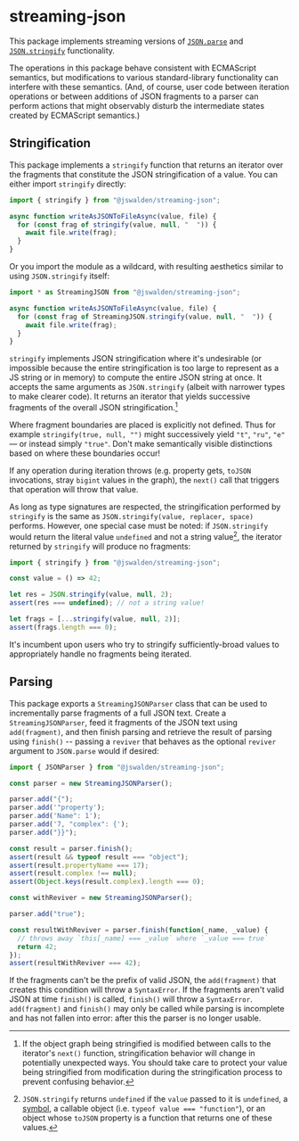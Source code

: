 # streaming-json

This package implements streaming versions of
[`JSON.parse`](https://developer.mozilla.org/en-US/docs/Web/JavaScript/Reference/Global_Objects/JSON/parse)
and
[`JSON.stringify`](https://developer.mozilla.org/en-US/docs/Web/JavaScript/Reference/Global_Objects/JSON/stringify)
functionality.

The operations in this package behave consistent with ECMAScript semantics, but
modifications to various standard-library functionality can interfere with these
semantics.  (And, of course, user code between iteration operations or between
additions of JSON fragments to a parser can perform actions that might
observably disturb the intermediate states created by ECMAScript semantics.)

## Stringification

This package implements a `stringify` function that returns an iterator over the
fragments that constitute the JSON stringification of a value.  You can either
import `stringify` directly:

```js
import { stringify } from "@jswalden/streaming-json";

async function writeAsJSONToFileAsync(value, file) {
  for (const frag of stringify(value, null, "  ")) {
    await file.write(frag);
  }
}
```

Or you import the module as a wildcard, with resulting aesthetics similar to
using `JSON.stringify` itself:

```js
import * as StreamingJSON from "@jswalden/streaming-json";

async function writeAsJSONToFileAsync(value, file) {
  for (const frag of StreamingJSON.stringify(value, null, "  ")) {
    await file.write(frag);
  }
}
```

`stringify` implements JSON stringification where it's undesirable (or
impossible because the entire stringification is too large to represent as a JS
string or in memory) to compute the entire JSON string at once.  It accepts the
same arguments as `JSON.stringify` (albeit with narrower types to make clearer
code).  It returns an iterator that yields successive fragments of the overall
JSON stringification.[^between-emits]

[^between-emits]: If the object graph being stringified is modified between
calls to the iterator's `next()` function, stringification behavior will change
in potentially unexpected ways.  You should take care to protect your value
being stringified from modification during the stringification process to
prevent confusing behavior.

Where fragment boundaries are placed is explicitly not defined.  Thus for
example `stringify(true, null, "")` might successively yield `"t"`, `"ru"`,
`"e"` &mdash; or instead simply `"true"`.  Don't make semantically visible
distinctions based on where these boundaries occur!

If any operation during iteration throws (e.g. property gets, `toJSON`
invocations, stray `bigint` values in the graph), the `next()` call that
triggers that operation will throw that value.

As long as type signatures are respected, the stringification performed by
`stringify` is the same as `JSON.stringify(value, replacer, space)` performs.
However, one special case must be noted: if `JSON.stringify` would return the
literal value `undefined` and not a string value[^stringify-not-string], the
iterator returned by `stringify` will produce no fragments:

```js
import { stringify } from "@jswalden/streaming-json";

const value = () => 42;

let res = JSON.stringify(value, null, 2);
assert(res === undefined); // not a string value!

let frags = [...stringify(value, null, 2)];
assert(frags.length === 0);
```

It's incumbent upon users who try to stringify sufficiently-broad values to
appropriately handle no fragments being iterated.

[^stringify-not-string]: `JSON.stringify` returns `undefined` if the `value`
passed to it is `undefined`, a
[symbol](https://developer.mozilla.org/en-US/docs/Web/JavaScript/Reference/Global_Objects/Symbol),
a callable object (i.e. `typeof value === "function"`), or an object whose
`toJSON` property is a function that returns one of these values.

## Parsing

This package exports a `StreamingJSONParser` class that can be used to
incrementally parse fragments of a full JSON text.  Create a
`StreamingJSONParser`, feed it fragments of the JSON text using `add(fragment)`,
and then finish parsing and retrieve the result of parsing using `finish()` --
passing a `reviver` that behaves as the optional `reviver` argument to
`JSON.parse` would if desired:

```js
import { JSONParser } from "@jswalden/streaming-json";

const parser = new StreamingJSONParser();

parser.add("{");
parser.add('"property');
parser.add('Name": 1');
parser.add('7, "complex": {');
parser.add("}}");

const result = parser.finish();
assert(result && typeof result === "object");
assert(result.propertyName === 17);
assert(result.complex !== null);
assert(Object.keys(result.complex).length === 0);

const withReviver = new StreamingJSONParser();

parser.add("true");

const resultWithReviver = parser.finish(function(_name, _value) {
  // throws away `this[_name] === _value` where `_value === true`
  return 42;
});
assert(resultWithReviver === 42);
```

If the fragments can't be the prefix of valid JSON, the `add(fragment)` that
creates this condition will throw a `SyntaxError`.  If the fragments aren't
valid JSON at time `finish()` is called, `finish()` will throw a `SyntaxError`.
`add(fragment)` and `finish()` may only be called while parsing is incomplete
and has not fallen into error: after this the parser is no longer usable.
